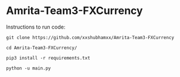 # Amrita-Team3-FXCurrency


Instructions to run code:

    git clone https://github.com/xxshubhamxx/Amrita-Team3-FXCurrency
    
    cd Amrita-Team3-FXCurrency/

    pip3 install -r requirements.txt

    python -u main.py
